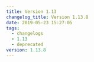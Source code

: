 ```yaml
---
title: Version 1.13
changelog_title: Version 1.13.8
date: 2019-05-23 15:27:05
tags:
  - changelogs
  - 1.13
  - deprecated
version: 1.13.8
---
```


<script src="https://gist.github.com/spinnaker-release/04e08d4c3fd30e0c65393b6199dfb41b.js"/>
